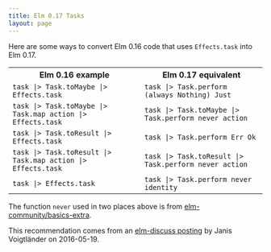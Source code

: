 ```yaml
---
title: Elm 0.17 Tasks
layout: page
---
```


Here are some ways to convert Elm 0.16 code that uses `Effects.task` into Elm 0.17.


<table class="task-conversions">
    <tr>
	<th>Elm 0.16 example</th>
	<th>Elm 0.17 equivalent</th>
    </tr>
    <tr>
	<td><code>task |> Task.toMaybe |> Effects.task</code></td>
	<td><code>task |> Task.perform (always Nothing) Just</code></td>
    </tr>
    <tr>
	<td><code>task |> Task.toMaybe |> Task.map action |> Effects.task</code></td>
	<td><code>task |> Task.toMaybe |> Task.perform never action</code></td>
    </tr>
    <tr>
	<td><code>task |> Task.toResult |> Effects.task</code></td>
	<td><code>task |> Task.perform Err Ok</code></td>
    </tr>
    <tr>
	<td><code>task |> Task.toResult |> Task.map action |> Effects.task</code></td>
	<td><code>task |> Task.toResult |> Task.perform never action</code></td>
    </tr>
    <tr>
	<td><code>task |> Effects.task</code></td>
	<td><code>task |> Task.perform never identity</code></td>
    </tr>
</table>


The function `never` used in two places above is from [elm-community/basics-extra](http://package.elm-lang.org/packages/elm-community/basics-extra/latest).

This recommendation comes from an
[elm-discuss posting](https://groups.google.com/d/msg/elm-discuss/gkdCrioDsUQ/cJn5-n6fFQAJ)
by Janis Voigtländer on 2016-05-19.


	    
	
